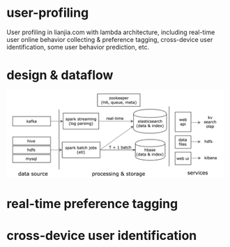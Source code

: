 # user-profiling
User profiling in lianjia.com with lambda architecture, including real-time user online behavior collecting &amp; preference tagging, cross-device user identification, some user behavior prediction, etc.

# design & dataflow
<img src="https://github.com/cyber4ron/notes/blob/master/images/user-profiling-arch.png" width="500">

# real-time preference tagging

# cross-device user identification
